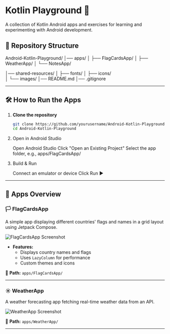 # Kotlin Playground 🚀  
A collection of Kotlin Android apps and exercises for learning and experimenting with Android development.

## 📂 Repository Structure  

Android-Kotlin-Playground/
│── apps/
│ ├── FlagCardsApp/
│ ├── WeatherApp/
│ └── NotesApp/

│── shared-resources/
│   ├── fonts/
│   ├── icons/  
│   └── images/
│── README.md
│── .gitignore 


---

## 🛠️ How to Run the Apps  

1. **Clone the repository**  
   ```sh
   git clone https://github.com/yourusername/Android-Kotlin-Playground.git
   cd Android-Kotlin-Playground

2. Open in Android Studio

    Open Android Studio
    Click "Open an Existing Project"
    Select the app folder, e.g., apps/FlagCardsApp/

3. Build & Run

    Connect an emulator or device
    Click Run ▶️


---


## 📱 Apps Overview  

### 🏳️ FlagCardsApp  
A simple app displaying different countries' flags and names in a grid layout using Jetpack Compose.  

![FlagCardsApp Screenshot](apps/FlagCardsApp/screenshot.png)  

- **Features:**  
  - Displays country names and flags  
  - Uses `LazyColumn` for performance  
  - Custom themes and icons  

📂 **Path:** `apps/FlagCardsApp/`  

---

### ☀️ WeatherApp  
A weather forecasting app fetching real-time weather data from an API.  

![WeatherApp Screenshot](apps/WeatherApp/screenshot.png)  

📂 **Path:** `apps/WeatherApp/`  

---

